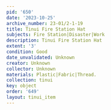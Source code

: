 ```yaml
---
pid: '650'
date: '2023-10-25'
archive_number: 23-01/2-1-19
title: Tinui Fire Station Hat
subjects: Fire Station|Disaster|Work
description: Tinui Fire Station Hat
extent: '3'
condition: Good
date_unvalidated: Unknown
creator: Unknown
collector: Unknown
materials: Plastic|Fabric|Thread.
collection: tinui
key: object
order: '649'
layout: tinui_item
---
```

